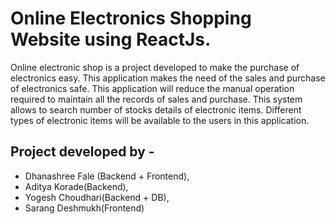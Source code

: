 # Online Electronics Shopping Website using ReactJs.

Online electronic shop is a project developed to make the purchase of electronics easy. This application makes the need of the sales and purchase of electronics safe. This application will reduce the manual operation required to maintain all the records of sales and purchase. This system allows to search number of  stocks details of electronic items. Different types of electronic items will be available to the users in this application.

## Project developed by - 

- Dhanashree Fale (Backend + Frontend), 
- Aditya Korade(Backend), 
- Yogesh Choudhari(Backend + DB), 
- Sarang Deshmukh(Frontend)
